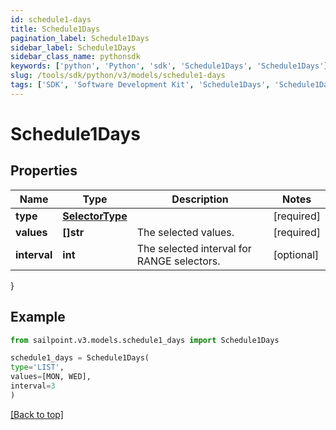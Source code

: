 ```yaml
---
id: schedule1-days
title: Schedule1Days
pagination_label: Schedule1Days
sidebar_label: Schedule1Days
sidebar_class_name: pythonsdk
keywords: ['python', 'Python', 'sdk', 'Schedule1Days', 'Schedule1Days']
slug: /tools/sdk/python/v3/models/schedule1-days
tags: ['SDK', 'Software Development Kit', 'Schedule1Days', 'Schedule1Days']
---
```


# Schedule1Days

## Properties

| Name | Type | Description | Notes |
| --- | --- | --- | --- |
| **type** | [**SelectorType**](selector-type) |  | [required] |
| **values** | **[]str** | The selected values. | [required] |
| **interval** | **int** | The selected interval for RANGE selectors. | [optional] |

}

## Example

```python
from sailpoint.v3.models.schedule1_days import Schedule1Days

schedule1_days = Schedule1Days(
type='LIST',
values=[MON, WED],
interval=3
)

```

[[Back to top]](#)
